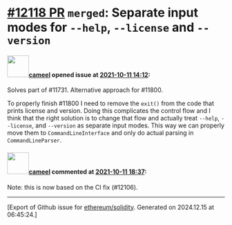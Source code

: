 # [\#12118 PR](https://github.com/ethereum/solidity/pull/12118) `merged`: Separate input modes for `--help`,  `--license` and `--version`

#### <img src="https://avatars.githubusercontent.com/u/137030?v=4" width="50">[cameel](https://github.com/cameel) opened issue at [2021-10-11 14:12](https://github.com/ethereum/solidity/pull/12118):

Solves part of #11731.
Alternative approach for #11800.

To properly finish #11800 I need to remove the `exit()` from the code that prints license and version. Doing this complicates the control flow and I think that the right solution is to change that flow and actually treat `--help`, `--license`, and `--version` as separate input modes. This way we can properly move them to `CommandLineInterface` and only do actual parsing in `CommandLineParser`.

#### <img src="https://avatars.githubusercontent.com/u/137030?v=4" width="50">[cameel](https://github.com/cameel) commented at [2021-10-11 18:37](https://github.com/ethereum/solidity/pull/12118#issuecomment-940348802):

Note: this is now based on the CI fix (#12106).


-------------------------------------------------------------------------------



[Export of Github issue for [ethereum/solidity](https://github.com/ethereum/solidity). Generated on 2024.12.15 at 06:45:24.]
